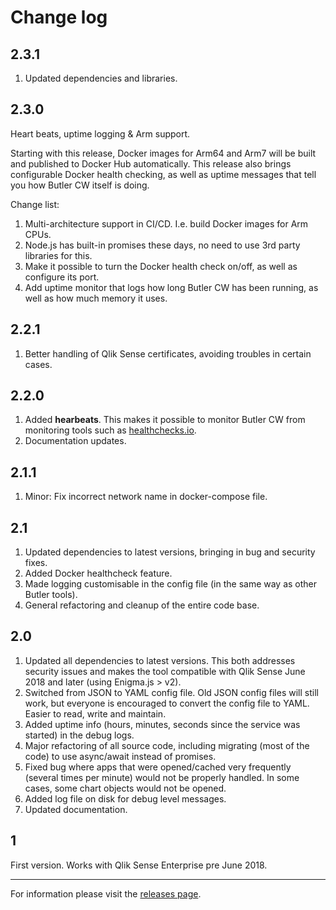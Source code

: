 # Change log

## 2.3.1

1. Updated dependencies and libraries.

## 2.3.0

Heart beats, uptime logging & Arm support.

Starting with this release, Docker images for Arm64 and Arm7 will be built and published to Docker Hub automatically.
This release also brings configurable Docker health checking, as well as uptime messages that tell you how Butler CW itself is doing.

Change list:

1. Multi-architecture support in CI/CD. I.e. build Docker images for Arm CPUs.
2. Node.js has built-in promises these days, no need to use 3rd party libraries for this.
3. Make it possible to turn the Docker health check on/off, as well as configure its port.
4. Add uptime monitor that logs how long Butler CW has been running, as well as how much memory it uses. 

## 2.2.1

1. Better handling of Qlik Sense certificates, avoiding troubles in certain cases.

## 2.2.0

1. Added **hearbeats**. This makes it possible to monitor Butler CW from monitoring tools such as [healthchecks.io](healthchecks.io).
2. Documentation updates.

## 2.1.1

1. Minor: Fix incorrect network name in docker-compose file.

## 2.1

1. Updated dependencies to latest versions, bringing in bug and security fixes.
2. Added Docker healthcheck feature.
3. Made logging customisable in the config file (in the same way as other Butler tools).
4. General refactoring and cleanup of the entire code base.

## 2.0

1. Updated all dependencies to latest versions. This both addresses security issues and makes the tool compatible with Qlik Sense June 2018 and later (using Enigma.js > v2).
2. Switched from JSON to YAML config file. Old JSON config files will still work, but everyone is encouraged to convert the config file to YAML. Easier to read, write and maintain.
3. Added uptime info (hours, minutes, seconds since the service was started) in the debug logs.
4. Major refactoring of all source code, including migrating (most of the code) to use async/await instead of promises.
5. Fixed bug where apps that were opened/cached very frequently (several times per minute) would not be properly handled. In some cases, some chart objects would not be opened.
6. Added log file on disk for debug level messages.
7. Updated documentation.

## 1

First version. Works with Qlik Sense Enterprise pre June 2018.

---

For information please visit the [releases page](https://github.com/ptarmiganlabs/butler-cw/releases).